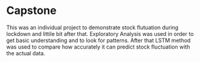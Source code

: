 # Capstone
This was an individual project to demonstrate stock flutuation during lockdown and littile bit after that. 
Exploratory Analysis was used in order to get basic understanding and to look for patterns. After that LSTM method was used to compare how accurately it can predict stock fluctuation with the actual data.
